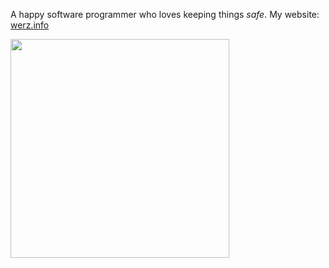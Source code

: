 A happy software programmer who loves keeping things *safe*. My website: [werz.info](https://www.werz.info/)

<div>
  <img src="https://github-readme-stats.vercel.app/api?username=0xwerz&show_icons=true&theme=radical"  width="350" />
</div>